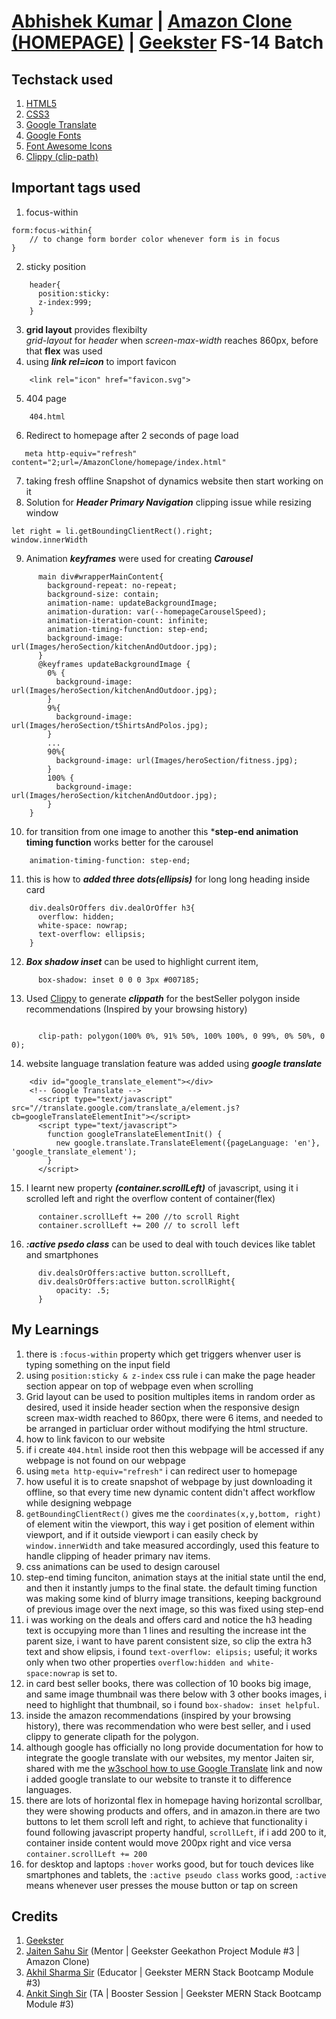# [Abhishek Kumar](https://www.linkedin.com/in/alex21c/) | [Amazon Clone (HOMEPAGE)](https://alex21c.github.io/AmazonClone/homepage/) | [Geekster](https://www.geekster.in/) FS-14 Batch

## Techstack used 
1. [HTML5](https://en.wikipedia.org/wiki/HTML5)
2. [CSS3](https://en.wikipedia.org/wiki/CSS)
3. [Google Translate](https://translate.google.co.in/)
4. [Google Fonts](https://fonts.google.com/)
5. [Font Awesome Icons](https://fontawesome.com/icons)
6. [Clippy (clip-path)](https://bennettfeely.com/clippy/)

## Important tags used

  1. focus-within
````	
form:focus-within{
	// to change form border color whenever form is in focus
}
````
  2. sticky position
````
    header{
      position:sticky:
      z-index:999;
    }
````
  3. **grid layout** provides flexibilty  
	*grid-layout* for *header* when *screen-max-width* reaches 860px, before that **flex** was used
  4. using ***link rel=icon*** to import favicon
```` 
    <link rel="icon" href="favicon.svg">
````
  5. 404 page
````
    404.html
````
  6. Redirect to homepage after 2 seconds of page load
````
   meta http-equiv="refresh" content="2;url=/AmazonClone/homepage/index.html"
````
  7. taking fresh offline Snapshot of dynamics website then start working on it
  8. Solution for ***Header Primary Navigation*** clipping issue while resizing window
````
let right = li.getBoundingClientRect().right;
window.innerWidth
````
  9. Animation ***keyframes*** were used for creating ***Carousel***
````
      main div#wrapperMainContent{
        background-repeat: no-repeat;
        background-size: contain;
        animation-name: updateBackgroundImage;
        animation-duration: var(--homepageCarouselSpeed);
        animation-iteration-count: infinite;
        animation-timing-function: step-end;    
        background-image: url(Images/heroSection/kitchenAndOutdoor.jpg);
      }  
      @keyframes updateBackgroundImage {
        0% {  
          background-image: url(Images/heroSection/kitchenAndOutdoor.jpg);
        }
        9%{  
          background-image: url(Images/heroSection/tShirtsAndPolos.jpg);
        }
        ...
        90%{  
          background-image: url(Images/heroSection/fitness.jpg);
        }
        100% {  
          background-image: url(Images/heroSection/kitchenAndOutdoor.jpg);
        }    
    }
````
  10. for transition from one image to another this ***step-end animation timing function** works better for the carousel
````
    animation-timing-function: step-end;
````
  11. this is how to ***added three dots(ellipsis)*** for long long heading inside card
````
    div.dealsOrOffers div.dealOrOffer h3{  
      overflow: hidden;
      white-space: nowrap;
      text-overflow: ellipsis;
    }
````  
  12. ***Box shadow inset*** can be used to highlight current item,
````
      box-shadow: inset 0 0 0 3px #007185;
````
  13. Used [Clippy](https://bennettfeely.com/clippy/) to generate ***clippath*** for the bestSeller polygon inside recommendations (Inspired by your browsing history)
````
      
      clip-path: polygon(100% 0%, 91% 50%, 100% 100%, 0 99%, 0% 50%, 0 0);
````
  14. website language translation feature was added using ***google translate***
````
    <div id="google_translate_element"></div>
    <!-- Google Translate -->
      <script type="text/javascript" src="//translate.google.com/translate_a/element.js?cb=googleTranslateElementInit"></script>
      <script type="text/javascript">
        function googleTranslateElementInit() {
          new google.translate.TranslateElement({pageLanguage: 'en'}, 'google_translate_element');
        }
      </script>
````
  15. I learnt new property ***(container.scrollLeft)*** of javascript, using it i scrolled left and right the overflow content of container(flex) 
````
      container.scrollLeft += 200 //to scroll Right
      container.scrollLeft += 200 // to scroll left
````
  16. ***:active psedo class*** can be used to deal with touch devices like tablet and smartphones
````
      div.dealsOrOffers:active button.scrollLeft,
      div.dealsOrOffers:active button.scrollRight{
          opacity: .5;
      }
````

## My Learnings
  1. there is `:focus-within` property which get triggers whenver user is typing something on the input field 
  2. using `position:sticky & z-index` css rule i can make the page header section appear on top of webpage even when scrolling
  3. Grid layout can be used to position multiples items in random order as desired, used it inside header section when the responsive design screen max-width reached to 860px, there were 6 items, and needed to be arranged in particluar order without modifying the html structure.
  4. how to link favicon to our website
  5. if i create `404.html` inside root then this webpage will be accessed if any webpage is not found on our webpage
  6. using `meta http-equiv="refresh"` i can redirect user to homepage
  7. how useful it is to create snapshot of webpage by just downloading it offline, so that every time new dynamic content didn't affect workflow while designing webpage
  8. `getBoundingClientRect()` gives me the `coordinates(x,y,bottom, right)` of element witin the viewport, this way i get position of element within viewport, and if it outside viewport i can easily check by `window.innerWidth` and take measured accordingly, used this feature to handle clipping of header primary nav items.
  9. css animations can be used to design carousel
  10. step-end timing funciton,  animation stays at the initial state until the end, and then it instantly jumps to the final state. the default timing function was making some kind of blurry image transitions, keeping background of previous image over the next image, so this was fixed using step-end
  11. i was working on the deals and offers card and notice the h3 heading text is occupying more than 1 lines and resulting the increase int the parent size, i want to have parent consistent size, so clip the extra h3 text and show elipsis, i found `text-overflow: elipsis;` useful; it works only when two other properties `overflow:hidden and white-space:nowrap` is set to.
  12. in card best seller books, there was collection of 10 books big image, and same image thumbnail was there below with 3 other books images, i need to highlight that thumbnail, so i found `box-shadow: inset helpful`.
  13. inside the amazon recommendations (inspired by your browsing history), there was recommendation who were best seller, and i used clippy to generate clipath for the polygon.
  14. although google has officially no long provide documentation for how to integrate the google translate with our websites, my mentor Jaiten sir, shared with me the [w3school how to use Google Translate](https://www.w3schools.com/howto/howto_google_translate.asp) link and now i added google translate to our website to transte it to difference languages.
  15. there are lots of horizontal flex in homepage having horizontal scrollbar, they were showing products and offers, and in amazon.in there are two buttons to let them scroll left and right, to achieve that functionality i found following javascript property handful, `scrollLeft`, if i add 200 to it, container inside content would move 200px right and vice versa
    `container.scrollLeft += 200`
  16. for desktop and laptops `:hover` works good, but for touch devices like smartphones and tablets, the `:active pseudo class` works good, `:active` means whenever user presses the mouse button or tap on screen

## Credits
1. [Geekster](https://www.geekster.in/)
2. [Jaiten Sahu Sir](https://www.linkedin.com/in/jaiten-sahu/) (Mentor | Geekster Geekathon Project Module #3 | Amazon Clone)
3. [Akhil Sharma Sir](https://www.linkedin.com/in/akhil-sh06/) (Educator | Geekster MERN Stack Bootcamp Module #3)
4. [Ankit Singh Sir](https://www.linkedin.com/in/asingh88029/) (TA | Booster Session | Geekster MERN Stack Bootcamp Module #3)
